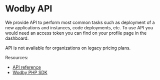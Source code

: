 # Wodby API

We provide API to perform most common tasks such as deployment of a new applications and instances, code deployments, etc. To use API you would need an access token you can find on your profile page in the dashboard.

API is not available for organizations on legacy pricing plans.

Resources:

* <a href="http://docs.wodbyapi.apiary.io/" target="_blank">API reference</a>
* <a href="https://github.com/Wodby/wodby-sdk-php" target="_blank">Wodby PHP SDK</a>
